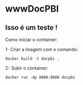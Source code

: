 # wwwDocPBI

## Isso é um teste !

Como iniciar o container:

1- Criar a imagem com o comando:

```shell
docker build -t docpbi . 
```

2- Subir o container:

```shell
docker run -dp 8080:8080 docpbi
```
